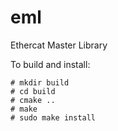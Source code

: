 # eml
Ethercat Master Library

To build and install:

```
# mkdir build
# cd build
# cmake ..
# make
# sudo make install
```
